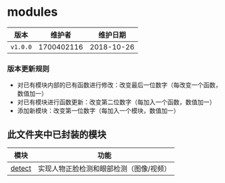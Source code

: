 # modules

 版本 | 维护者 | 维护日期 
 --- | ---- | -----
 `v1.0.0` | 1700402116 | 2018-10-26 
 
 ### 版本更新规则  
  * 对已有模块内部的已有函数进行修改：改变最后一位数字（每改变一个函数，数值加一）
  * 对已有模块进行函数更新：改变第二位数字（每加入一个函数，数值加一）
  * 添加新模块：改变第一位数字（每加入一个模块，数值加一）

## 此文件夹中已封装的模块

  模块 | 功能  
  --- | ----
  [detect](https://github.com/QH17/QHimage/tree/master/modules/detect) | 实现人物正脸检测和眼部检测（图像/视频） 
  
  
